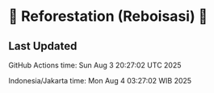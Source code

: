 
# 🌳 Reforestation (Reboisasi) 🌲

## Last Updated

GitHub Actions time: Sun Aug  3 20:27:02 UTC 2025

Indonesia/Jakarta time: Mon Aug  4 03:27:02 WIB 2025
